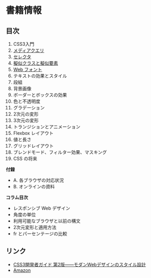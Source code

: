 # 書籍情報

## 目次

1. CSS3入門
2. [メディアクエリ](02/README.md)
3. [セレクタ](03/README.md)
4. [擬似クラスと擬似要素](04/README.md)
5. [Web フォント](05/README.md)
6. テキストの効果とスタイル
7. 段組
8. 背景画像
9. ボーダーとボックスの効果
10. 色と不透明度
11. グラデーション
12. 2次元の変形
13. 3次元の変形
14. トランジションとアニメーション
15. Flexbox レイアウト
16. 値と長さ
17. グリッドレイアウト
18. ブレンドモード、フィルター効果、マスキング
19. CSS の将来

__付録__

- A. 各ブラウザの対応状況
- B. オンラインの資料

__コラム目次__

- レスポンシブ Web デザイン
- 角度の単位
- 利用可能なブラウザと以前の構文
- 2次元変形と適用方法
- fr とパーセンテージの比較


## リンク

- [CSS3開発者ガイド 第2版――モダンWebデザインのスタイル設計](http://www.oreilly.co.jp/books/9784873117256/)
- [Amazon](http://www.amazon.co.jp/dp/4873117259)
